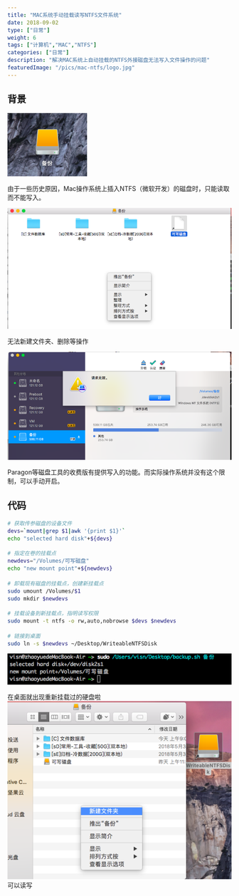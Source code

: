 ```yaml
---
title: "MAC系统手动挂载读写NTFS文件系统"
date: 2018-09-02
type: ["日常"]
weight: 6
tags: ["计算机","MAC","NTFS"]
categories: ["日常"]
description: "解决MAC系统上自动挂载的NTFS外接磁盘无法写入文件操作的问题"
featuredImage: "/pics/mac-ntfs/logo.jpg"
---
```


## 背景

![](/pics/mac-ntfs/01.png)

由于一些历史原因，Mac操作系统上插入NTFS（微软开发）的磁盘时，只能读取而不能写入。

![](/pics/mac-ntfs/02.png)

无法新建文件夹、删除等操作

![](/pics/mac-ntfs/03.png)

Paragon等磁盘工具的收费版有提供写入的功能。而实际操作系统并没有这个限制，可以手动开启。

## 代码

```sh
# 获取传参磁盘的设备文件
devs=`mount|grep $1|awk '{print $1}'`
echo "selected hard disk"+${devs}

# 指定在卷的挂载点
newdevs="/Volumes/可写磁盘"
echo "new mount point"+${newdevs}

# 卸载现有磁盘的挂载点，创建新挂载点
sudo umount /Volumes/$1
sudo mkdir $newdevs

# 挂载设备到新挂载点，指明读写权限
sudo mount -t ntfs -o rw,auto,nobrowse $devs $newdevs

# 链接到桌面
sudo ln -s $newdevs ~/Desktop/WriteableNTFSDisk
```

![](/pics/mac-ntfs/04.png)

在桌面就出现重新挂载过的硬盘啦
![](/pics/mac-ntfs/05.png)
可以读写
